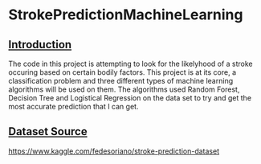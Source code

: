 # StrokePredictionMachineLearning

##  <u> Introduction </u>

The code in this project is attempting to look for the likelyhood of a stroke occuring based on certain bodily factors. This project is at its core, a classification problem and three different types of machine learning algorithms will be used on them. The algorithms used  Random Forest, Decision Tree and Logistical Regression on the data set to try and get the most accurate prediction that I can get.

##  <u> Dataset Source </u>
https://www.kaggle.com/fedesoriano/stroke-prediction-dataset


